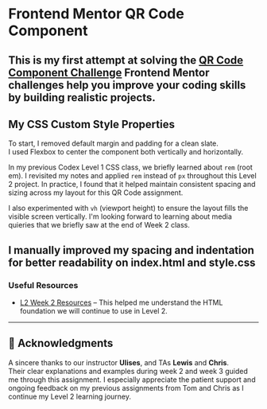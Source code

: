 # Frontend Mentor QR Code Component
This is my first attempt at solving the [QR Code Component Challenge](https://www.frontendmentor.io/challenges/qr-code-component-iux_sIO_H)
Frontend Mentor challenges help you improve your coding skills by building realistic projects.
---
## My CSS Custom Style Properties
To start, I removed default margin and padding for a clean slate.  
I used Flexbox to center the component both vertically and horizontally.

In my previous Codex Level 1 CSS class, we briefly learned about `rem` (root em). I revisited my notes and applied `rem` instead of `px` throughout this Level 2 project. In practice, I found that it helped maintain consistent spacing and sizing across my layout for this QR Code assignment.

I also experimented with `vh` (viewport height) to ensure the layout fills the visible screen vertically. I'm looking forward to learning about media quieries that we briefly saw at the end of Week 2 class.

I manually improved my spacing and indentation for better readability on index.html and style.css
---

###  Useful Resources
- [L2 Week 2 Resources](https://codexacademy.moodlecloud.com/course/view.php?id=64) – This helped me understand the HTML foundation we will continue to use in Level 2.
---

## 🙏 Acknowledgments
A sincere thanks to our instructor **Ulises**, and TAs **Lewis** and **Chris**.  
Their clear explanations and examples during week 2 and week 3 guided me through this assignment. I especially appreciate the patient support and ongoing feedback on my previous assignments from Tom and Chris as I continue my Level 2 learning journey.